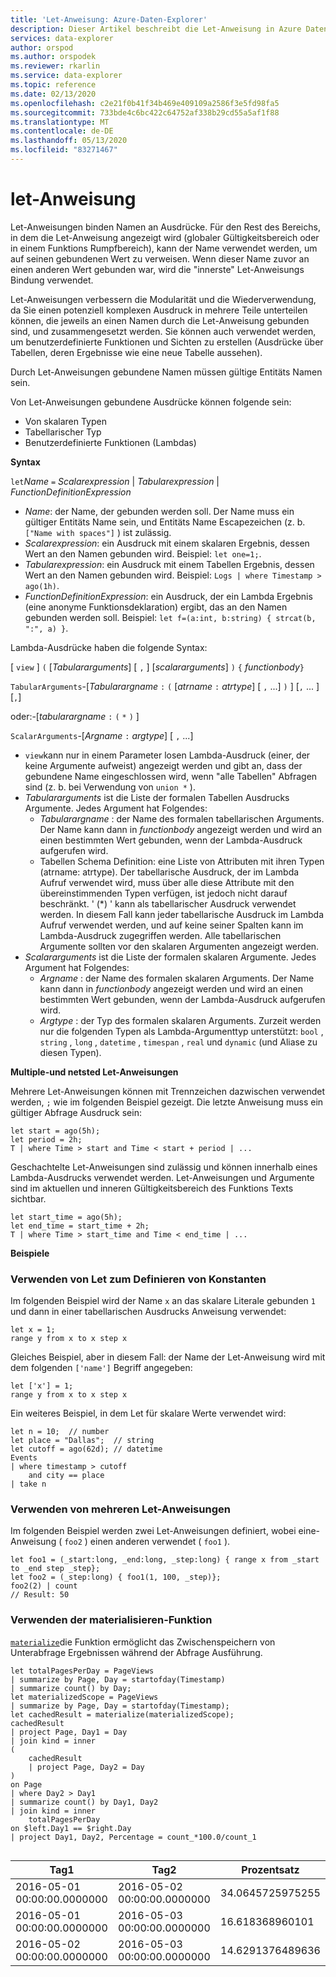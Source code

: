 ```yaml
---
title: 'Let-Anweisung: Azure-Daten-Explorer'
description: Dieser Artikel beschreibt die Let-Anweisung in Azure Daten-Explorer.
services: data-explorer
author: orspod
ms.author: orspodek
ms.reviewer: rkarlin
ms.service: data-explorer
ms.topic: reference
ms.date: 02/13/2020
ms.openlocfilehash: c2e21f0b41f34b469e409109a2586f3e5fd98fa5
ms.sourcegitcommit: 733bde4c6bc422c64752af338b29cd55a5af1f88
ms.translationtype: MT
ms.contentlocale: de-DE
ms.lasthandoff: 05/13/2020
ms.locfileid: "83271467"
---
```

# <a name="let-statement"></a>let-Anweisung

Let-Anweisungen binden Namen an Ausdrücke. Für den Rest des Bereichs, in dem die Let-Anweisung angezeigt wird (globaler Gültigkeitsbereich oder in einem Funktions Rumpfbereich), kann der Name verwendet werden, um auf seinen gebundenen Wert zu verweisen. Wenn dieser Name zuvor an einen anderen Wert gebunden war, wird die "innerste" Let-Anweisungs Bindung verwendet.

Let-Anweisungen verbessern die Modularität und die Wiederverwendung, da Sie einen potenziell komplexen Ausdruck in mehrere Teile unterteilen können, die jeweils an einen Namen durch die Let-Anweisung gebunden sind, und zusammengesetzt werden. Sie können auch verwendet werden, um benutzerdefinierte Funktionen und Sichten zu erstellen (Ausdrücke über Tabellen, deren Ergebnisse wie eine neue Tabelle aussehen).

Durch Let-Anweisungen gebundene Namen müssen gültige Entitäts Namen sein.

Von Let-Anweisungen gebundene Ausdrücke können folgende sein:
* Von skalaren Typen
* Tabellarischer Typ
* Benutzerdefinierte Funktionen (Lambdas)

**Syntax**

`let`*Name* `=` *Scalarexpression*  |  *Tabularexpression*  |  *FunctionDefinitionExpression*

* *Name*: der Name, der gebunden werden soll. Der Name muss ein gültiger Entitäts Name sein, und Entitäts Name Escapezeichen (z. b. `["Name with spaces"]` ) ist zulässig. 
* *Scalarexpression*: ein Ausdruck mit einem skalaren Ergebnis, dessen Wert an den Namen gebunden wird. Beispiel: `let one=1;`.
* *Tabularexpression*: ein Ausdruck mit einem Tabellen Ergebnis, dessen Wert an den Namen gebunden wird. Beispiel: `Logs | where Timestamp > ago(1h)`.
* *FunctionDefinitionExpression*: ein Ausdruck, der ein Lambda Ergebnis (eine anonyme Funktionsdeklaration) ergibt, das an den Namen gebunden werden soll.
  Beispiel: `let f=(a:int, b:string) { strcat(b, ":", a) }`.

Lambda-Ausdrücke haben die folgende Syntax:

[ `view` ] `(` [*Tabulararguments*] [ `,` ] [*scalararguments*] `)` `{` *functionbody*`}`

`TabularArguments`-[*Tabularargname* `:` `(` [*atrname* `:` *atrtype*] [ `,` ...] `)` ] [`,` ... ] [`,`]

 oder:-[*tabularargname* `:` `(` `*` `)` ]

`ScalarArguments`-[*Argname* `:` *argtype*] [ `,` ...]

* `view`kann nur in einem Parameter losen Lambda-Ausdruck (einer, der keine Argumente aufweist) angezeigt werden und gibt an, dass der gebundene Name eingeschlossen wird, wenn "alle Tabellen" Abfragen sind (z. b. bei Verwendung von `union *` ).
* *Tabulararguments* ist die Liste der formalen Tabellen Ausdrucks Argumente.
  Jedes Argument hat Folgendes:
  * *Tabularargname* : der Name des formalen tabellarischen Arguments. Der Name kann dann in *functionbody* angezeigt werden und wird an einen bestimmten Wert gebunden, wenn der Lambda-Ausdruck aufgerufen wird. 
  * Tabellen Schema Definition: eine Liste von Attributen mit ihren Typen (atrname: atrtype).
  Der tabellarische Ausdruck, der im Lambda Aufruf verwendet wird, muss über alle diese Attribute mit den übereinstimmenden Typen verfügen, ist jedoch nicht darauf beschränkt. 
  ' (*) ' kann als tabellarischer Ausdruck verwendet werden. In diesem Fall kann jeder tabellarische Ausdruck im Lambda Aufruf verwendet werden, und auf keine seiner Spalten kann im Lambda-Ausdruck zugegriffen werden.
  Alle tabellarischen Argumente sollten vor den skalaren Argumenten angezeigt werden.
* *Scalararguments* ist die Liste der formalen skalaren Argumente. 
  Jedes Argument hat Folgendes:
  * *Argname* : der Name des formalen skalaren Arguments. Der Name kann dann in *functionbody* angezeigt werden und wird an einen bestimmten Wert gebunden, wenn der Lambda-Ausdruck aufgerufen wird.  
  * *Argtype* : der Typ des formalen skalaren Arguments. Zurzeit werden nur die folgenden Typen als Lambda-Argumenttyp unterstützt: `bool` , `string` , `long` , `datetime` , `timespan` , `real` und `dynamic` (und Aliase zu diesen Typen).

**Multiple-und netsted Let-Anweisungen**

Mehrere Let-Anweisungen können mit Trennzeichen dazwischen verwendet werden, `;` wie im folgenden Beispiel gezeigt.
Die letzte Anweisung muss ein gültiger Abfrage Ausdruck sein: 

```kusto
let start = ago(5h); 
let period = 2h; 
T | where Time > start and Time < start + period | ...
```

Geschachtelte Let-Anweisungen sind zulässig und können innerhalb eines Lambda-Ausdrucks verwendet werden.
Let-Anweisungen und Argumente sind im aktuellen und inneren Gültigkeitsbereich des Funktions Texts sichtbar.

```kusto
let start_time = ago(5h); 
let end_time = start_time + 2h; 
T | where Time > start_time and Time < end_time | ...
```

**Beispiele**

### <a name="using-let-to-define-constants"></a>Verwenden von Let zum Definieren von Konstanten

Im folgenden Beispiel wird der Name `x` an das skalare Literale gebunden `1` und dann in einer tabellarischen Ausdrucks Anweisung verwendet:

```kusto
let x = 1;
range y from x to x step x
```

Gleiches Beispiel, aber in diesem Fall: der Name der Let-Anweisung wird mit dem folgenden `['name']` Begriff angegeben:

```kusto
let ['x'] = 1;
range y from x to x step x
```

Ein weiteres Beispiel, in dem Let für skalare Werte verwendet wird:

```kusto
let n = 10;  // number
let place = "Dallas";  // string
let cutoff = ago(62d); // datetime
Events 
| where timestamp > cutoff 
    and city == place 
| take n
```

### <a name="using-multiple-let-statements"></a>Verwenden von mehreren Let-Anweisungen

Im folgenden Beispiel werden zwei Let-Anweisungen definiert, wobei eine-Anweisung ( `foo2` ) einen anderen verwendet ( `foo1` ).

```kusto
let foo1 = (_start:long, _end:long, _step:long) { range x from _start to _end step _step};
let foo2 = (_step:long) { foo1(1, 100, _step)};
foo2(2) | count
// Result: 50
```

### <a name="using-materialize-function"></a>Verwenden der materialisieren-Funktion

[`materialize`](materializefunction.md)die Funktion ermöglicht das Zwischenspeichern von Unterabfrage Ergebnissen während der Abfrage Ausführung. 

<!-- csl: https://help.kusto.windows.net:443/Samples -->
```kusto
let totalPagesPerDay = PageViews
| summarize by Page, Day = startofday(Timestamp)
| summarize count() by Day;
let materializedScope = PageViews
| summarize by Page, Day = startofday(Timestamp);
let cachedResult = materialize(materializedScope);
cachedResult
| project Page, Day1 = Day
| join kind = inner
(
    cachedResult
    | project Page, Day2 = Day
)
on Page
| where Day2 > Day1
| summarize count() by Day1, Day2
| join kind = inner
    totalPagesPerDay
on $left.Day1 == $right.Day
| project Day1, Day2, Percentage = count_*100.0/count_1


```

|Tag1|Tag2|Prozentsatz|
|---|---|---|
|2016-05-01 00:00:00.0000000|2016-05-02 00:00:00.0000000|34.0645725975255|
|2016-05-01 00:00:00.0000000|2016-05-03 00:00:00.0000000|16.618368960101|
|2016-05-02 00:00:00.0000000|2016-05-03 00:00:00.0000000|14.6291376489636|
